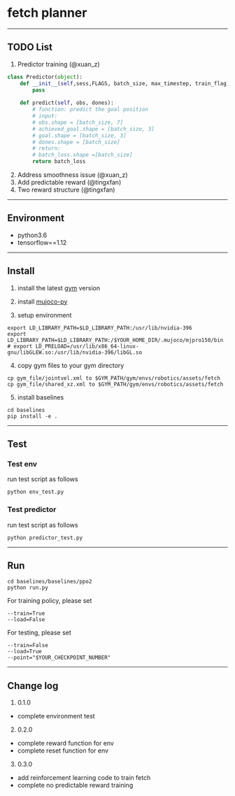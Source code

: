# fetch planner

---
## TODO List
1. Predictor training (@xuan_z)
``` python
class Predictor(object):
    def __init__(self,sess,FLAGS, batch_size, max_timestep, train_flag):
        pass
    
    def predict(self, obs, dones):
        # function: predict the goal position
        # input: 
        # obs.shape = [batch_size, 7]
        # achieved_goal.shape = [batch_size, 3]
        # goal.shape = [batch_size, 3]
        # dones.shape = [batch_size]
        # return:
        # batch_loss.shape =[batch_size]
        return batch_loss

```
2. Address smoothness issue (@xuan_z)
3. Add predictable reward (@tingxfan)
4. Two reward structure (@tingxfan)

---
## Environment

* python3.6
* tensorflow==1.12

---
## Install
1. install the latest [gym](https://github.com/openai/gym)
 version

2. install [mujoco-py](https://github.com/openai/mujoco-py#obtaining-the-binaries-and-license-key)

3. setup environment
``` shell
export LD_LIBRARY_PATH=$LD_LIBRARY_PATH:/usr/lib/nvidia-396
export LD_LIBRARY_PATH=$LD_LIBRARY_PATH:/$YOUR_HOME_DIR/.mujoco/mjpro150/bin
# export LD_PRELOAD=/usr/lib/x86_64-linux-gnu/libGLEW.so:/usr/lib/nvidia-396/libGL.so
```

4. copy gym files to your gym directory
``` shell
cp gym_file/jointvel.xml to $GYM_PATH/gym/envs/robotics/assets/fetch
cp gym_file/shared_xz.xml to $GYM_PATH/gym/envs/robotics/assets/fetch
```

5. install baselines
``` shell
cd baselines
pip install -e .
```

---
## Test
### Test env
run test script as follows
``` shell
python env_test.py
```

### Test predictor
run test script as follows
``` shell
python predictor_test.py
```
---


## Run
``` shell
cd baselines/baselines/ppo2
python run.py 
```

For training policy, please set
``` shell
--train=True
--load=False
```

For testing, please set
``` shell
--train=False
--load=True
--point="$YOUR_CHECKPOINT_NUMBER"
```

---
## Change log
1. 0.1.0
* complete environment test

2. 0.2.0
* complete reward function for env
* complete reset function for env

3. 0.3.0
* add reinforcement learning code to train fetch
* complete no predictable reward training